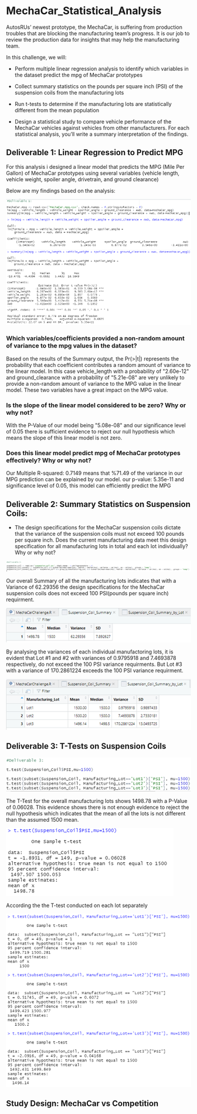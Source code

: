 # MechaCar_Statistical_Analysis

AutosRUs’ newest prototype, the MechaCar, is suffering from production troubles that are blocking the manufacturing team’s progress. It is our job to review the production data for insights that may help the manufacturing team.

In this challenge, we will:

- Perform multiple linear regression analysis to identify which variables in the dataset predict the mpg of MechaCar prototypes

- Collect summary statistics on the pounds per square inch (PSI) of the suspension coils from the manufacturing lots

- Run t-tests to determine if the manufacturing lots are statistically different from the mean population

- Design a statistical study to compare vehicle performance of the MechaCar vehicles against vehicles from other manufacturers. For each statistical analysis, you’ll write a summary interpretation of the findings.


## Deliverable 1: Linear Regression to Predict MPG

For this analysis i designed a linear model that predicts the MPG (Mile Per Gallon) of MechaCar prototypes using several variables (vehicle length, vehicle weight, spoiler angle, drivetrain, and ground clearance)

Below are my findings based on the analysis:

![](https://github.com/kbehyar/MechaCar_Statistical_Analysis/blob/main/Images/Deliverable%201.PNG)
![](https://github.com/kbehyar/MechaCar_Statistical_Analysis/blob/main/Images/Deliverable%201-1.PNG)
![](https://github.com/kbehyar/MechaCar_Statistical_Analysis/blob/main/Images/Deliverable%201-2.PNG)

### Which variables/coefficients provided a non-random amount of variance to the mpg values in the dataset?

Based on the results of the Summary output, the Pr(>|t|) represents the probability that each coefficient contributes a random amount of variance to the linear model. In this case vehicle_length with a probability of "2.60e-12" and ground_clearance with a probability of "5.21e-08" are very unlikely to provide a non-random amount of variance to the MPG value in the linear model. These two variables have a great impact on the MPG value.

### Is the slope of the linear model considered to be zero? Why or why not?

With the P-Value of our model being "5.08e-08" and our significance level of 0.05 there is sufficient evidence to reject our null hypothesis which means the slope of this linear model is not zero.

### Does this linear model predict mpg of MechaCar prototypes effectively? Why or why not? 

Our Multiple R-squared: 0.7149 means that %71.49 of the variance in our MPG prediction can be explained by our model. our p-value: 5.35e-11 and significance level of 0.05, this model can efficiently predict the MPG

## Deliverable 2: Summary Statistics on Suspension Coils:

- The design specifications for the MechaCar suspension coils dictate that the variance of the suspension coils must not exceed 100 pounds per square inch. Does the current manufacturing data meet this design specification for all manufacturing lots in total and each lot individually? Why or why not?

![](https://github.com/kbehyar/MechaCar_Statistical_Analysis/blob/main/Images/Deliverable%202-3.PNG)

Our overall Summary of all the manufacturing lots indicates that with a Variance of 62.29356 the design specifications for the MechaCar suspension coils does not exceed 100 PSI(pounds per square inch) requirment.

![](https://github.com/kbehyar/MechaCar_Statistical_Analysis/blob/main/Images/Deliverable%202.PNG)

By analysing the variances of each individual manufactoring lots, it is evident that Lot #1 and #2 with variances of 0.9795918 and 7.4693878 respectively, do not exceed the 100 PSI variance requirments. But Lot #3 with a variance of 170.2861224 exceeds the 100 PSI variance requirment.

![](https://github.com/kbehyar/MechaCar_Statistical_Analysis/blob/main/Images/Deliverable%202-2.PNG)

## Deliverable 3: T-Tests on Suspension Coils

![](https://github.com/kbehyar/MechaCar_Statistical_Analysis/blob/main/Images/Deliverable%203.PNG)

The T-Test for the overall manufacturing lots shows 1498.78 with a P-Value of 0.06028. This evidence shows there is not enough evidence to reject the null hypothesis which indicates that the mean of all the lots is not different than the assumed 1500 mean.

![](https://github.com/kbehyar/MechaCar_Statistical_Analysis/blob/main/Images/Deliverable%203-1.PNG)

According the the T-test conducted on each lot separately

![](https://github.com/kbehyar/MechaCar_Statistical_Analysis/blob/main/Images/Deliverable%203-3.PNG)

## Study Design: MechaCar vs Competition
